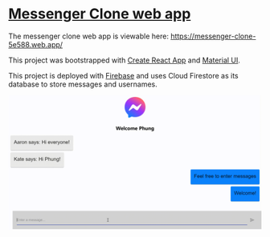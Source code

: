 # [Messenger Clone web app](https://messenger-clone-5e588.web.app/)

The messenger clone web app is viewable here: https://messenger-clone-5e588.web.app/ 

This project was bootstrapped with [Create React App](https://github.com/facebook/create-react-app) and [Material UI](https://material-ui.com/).

This project is deployed with [Firebase](https://firebase.google.com/) and uses Cloud Firestore as its database to store messages and usernames.

[![messenger clone preview](./messenger.gif)](https://messenger-clone-5e588.web.app/)